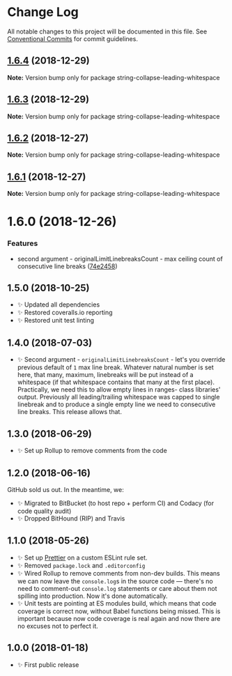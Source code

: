 # Change Log

All notable changes to this project will be documented in this file.
See [Conventional Commits](https://conventionalcommits.org) for commit guidelines.

## [1.6.4](https://bitbucket.org/codsen/codsen/src/master/packages/string-collapse-leading-whitespace/compare/string-collapse-leading-whitespace@1.6.3...string-collapse-leading-whitespace@1.6.4) (2018-12-29)

**Note:** Version bump only for package string-collapse-leading-whitespace





## [1.6.3](https://bitbucket.org/codsen/codsen/src/master/packages/string-collapse-leading-whitespace/compare/string-collapse-leading-whitespace@1.6.2...string-collapse-leading-whitespace@1.6.3) (2018-12-29)

**Note:** Version bump only for package string-collapse-leading-whitespace





## [1.6.2](https://bitbucket.org/codsen/codsen/src/master/packages/string-collapse-leading-whitespace/compare/string-collapse-leading-whitespace@1.6.1...string-collapse-leading-whitespace@1.6.2) (2018-12-27)

**Note:** Version bump only for package string-collapse-leading-whitespace





## [1.6.1](https://bitbucket.org/codsen/codsen/src/master/packages/string-collapse-leading-whitespace/compare/string-collapse-leading-whitespace@1.6.0...string-collapse-leading-whitespace@1.6.1) (2018-12-27)

**Note:** Version bump only for package string-collapse-leading-whitespace





# 1.6.0 (2018-12-26)


### Features

* second argument - originalLimitLinebreaksCount - max ceiling count of consecutive line breaks ([74e2458](https://bitbucket.org/codsen/codsen/src/master/packages/string-collapse-leading-whitespace/commits/74e2458))





## 1.5.0 (2018-10-25)

- ✨ Updated all dependencies
- ✨ Restored coveralls.io reporting
- ✨ Restored unit test linting

## 1.4.0 (2018-07-03)

- ✨ Second argument - `originalLimitLinebreaksCount` - let's you override previous default of `1` max line break. Whatever natural number is set here, that many, maximum, linebreaks will be put instead of a whitespace (if that whitespace contains that many at the first place). Practically, we need this to allow empty lines in ranges- class libraries' output. Previously all leading/trailing whitespace was capped to single linebreak and to produce a single empty line we need to consecutive line breaks. This release allows that.

## 1.3.0 (2018-06-29)

- ✨ Set up Rollup to remove comments from the code

## 1.2.0 (2018-06-16)

GitHub sold us out. In the meantime, we:

- ✨ Migrated to BitBucket (to host repo + perform CI) and Codacy (for code quality audit)
- ✨ Dropped BitHound (RIP) and Travis

## 1.1.0 (2018-05-26)

- ✨ Set up [Prettier](https://prettier.io) on a custom ESLint rule set.
- ✨ Removed `package.lock` and `.editorconfig`
- ✨ Wired Rollup to remove comments from non-dev builds. This means we can now leave the `console.log`s in the source code — there's no need to comment-out `console.log` statements or care about them not spilling into production. Now it's done automatically.
- ✨ Unit tests are pointing at ES modules build, which means that code coverage is correct now, without Babel functions being missed. This is important because now code coverage is real again and now there are no excuses not to perfect it.

## 1.0.0 (2018-01-18)

- ✨ First public release
